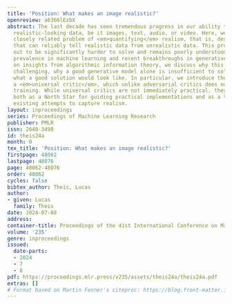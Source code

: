 ```yaml
---
title: 'Position: What makes an image realistic?'
openreview: a6366lEzbX
abstract: The last decade has seen tremendous progress in our ability to <em>generate</em>
  realistic-looking data, be it images, text, audio, or video. Here, we discuss the
  closely related problem of <em>quantifying</em> realism, that is, designing functions
  that can reliably tell realistic data from unrealistic data. This problem turns
  out to be significantly harder to solve and remains poorly understood, despite its
  prevalence in machine learning and recent breakthroughs in generative AI. Drawing
  on insights from algorithmic information theory, we discuss why this problem is
  challenging, why a good generative model alone is insufficient to solve it, and
  what a good solution would look like. In particular, we introduce the notion of
  a <em>universal critic</em>, which unlike adversarial critics does not require adversarial
  training. While universal critics are not immediately practical, they can serve
  both as a North Star for guiding practical implementations and as a tool for analyzing
  existing attempts to capture realism.
layout: inproceedings
series: Proceedings of Machine Learning Research
publisher: PMLR
issn: 2640-3498
id: theis24a
month: 0
tex_title: 'Position: What makes an image realistic?'
firstpage: 48062
lastpage: 48076
page: 48062-48076
order: 48062
cycles: false
bibtex_author: Theis, Lucas
author:
- given: Lucas
  family: Theis
date: 2024-07-08
address:
container-title: Proceedings of the 41st International Conference on Machine Learning
volume: '235'
genre: inproceedings
issued:
  date-parts:
  - 2024
  - 7
  - 8
pdf: https://proceedings.mlr.press/v235/assets/theis24a/theis24a.pdf
extras: []
# Format based on Martin Fenner's citeproc: https://blog.front-matter.io/posts/citeproc-yaml-for-bibliographies/
---
```

